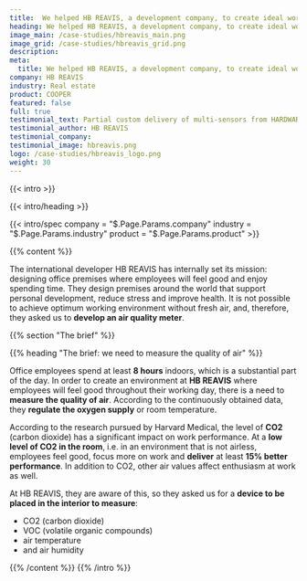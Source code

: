 ```yaml
---
title:  We helped HB REAVIS, a development company, to create ideal working conditions
heading: We helped HB REAVIS, a development company, to create ideal working conditions
image_main: /case-studies/hbreavis_main.png
image_grid: /case-studies/hbreavis_grid.png
description:
meta:
  title: We helped HB REAVIS, a development company, to create ideal working conditions | HARDWARIO Case study
company: HB REAVIS
industry: Real estate
product: COOPER
featured: false
full: true
testimonial_text: Partial custom delivery of multi-sensors from HARDWARIO has fitted in our eco-system in HB REAVIS as a reliable data source built on a low power wireless infrastructure. We rely on it in monitoring, evaluating and optimizing the quality of the indoor ambient. We are looking forward to further iterations!
testimonial_author: HB REAVIS
testimonial_company:
testimonial_image: hbreavis.png
logo: /case-studies/hbreavis_logo.png
weight: 30
---
```


{{< intro >}}

{{< intro/heading >}}

{{< intro/spec company = "$.Page.Params.company" industry = "$.Page.Params.industry" product = "$.Page.Params.product" >}}

{{% content %}}

The international developer HB REAVIS has internally set its mission: designing office premises where employees will feel good and enjoy spending time. They design premises around the world that support personal development, reduce stress and improve health. It is not possible to achieve optimum working environment without fresh air, and, therefore, they asked us to **develop an air quality meter**.

{{% section "The brief" %}}

{{% heading "The brief: we need to measure the quality of air" %}}

Office employees spend at least **8 hours** indoors, which is a substantial part of the day. In order to create an environment at **HB REAVIS** where employees will feel good throughout their working day, there is a need to **measure the quality of air**. According to the continuously obtained data, they **regulate the oxygen supply** or room temperature.

According to the research pursued by Harvard Medical, the level of **CO2** (carbon dioxide) has a significant impact on work performance. At a **low level of CO2 in the room**, i.e. in an environment that is not airless, employees feel good, focus more on work and **deliver** at least **15% better performance**. In addition to CO2, other air values affect enthusiasm at work as well.

At HB REAVIS, they are aware of this, so they asked us for a **device to be placed in the interior to measure**:

* CO2 (carbon dioxide)
* VOC (volatile organic compounds)
* air temperature
* and air humidity

{{% /content %}}
{{% /intro %}}
